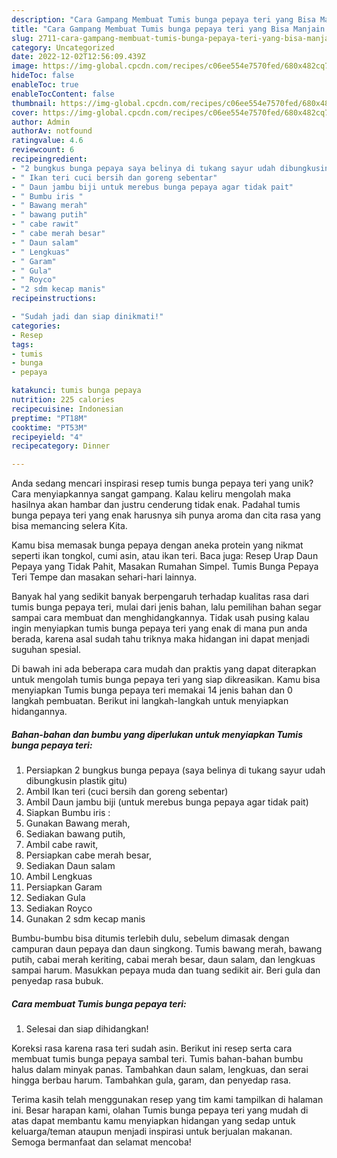 ```yaml
---
description: "Cara Gampang Membuat Tumis bunga pepaya teri yang Bisa Manjain Lidah"
title: "Cara Gampang Membuat Tumis bunga pepaya teri yang Bisa Manjain Lidah"
slug: 2711-cara-gampang-membuat-tumis-bunga-pepaya-teri-yang-bisa-manjain-lidah
category: Uncategorized
date: 2022-12-02T12:56:09.439Z
image: https://img-global.cpcdn.com/recipes/c06ee554e7570fed/680x482cq70/tumis-bunga-pepaya-teri-foto-resep-utama.jpg
hideToc: false
enableToc: true
enableTocContent: false
thumbnail: https://img-global.cpcdn.com/recipes/c06ee554e7570fed/680x482cq70/tumis-bunga-pepaya-teri-foto-resep-utama.jpg
cover: https://img-global.cpcdn.com/recipes/c06ee554e7570fed/680x482cq70/tumis-bunga-pepaya-teri-foto-resep-utama.jpg
author: Admin
authorAv: notfound
ratingvalue: 4.6
reviewcount: 6
recipeingredient:
- "2 bungkus bunga pepaya saya belinya di tukang sayur udah dibungkusin plastik gitu"
- " Ikan teri cuci bersih dan goreng sebentar"
- " Daun jambu biji untuk merebus bunga pepaya agar tidak pait"
- " Bumbu iris "
- " Bawang merah"
- " bawang putih"
- " cabe rawit"
- " cabe merah besar"
- " Daun salam"
- " Lengkuas"
- " Garam"
- " Gula"
- " Royco"
- "2 sdm kecap manis"
recipeinstructions:

- "Sudah jadi dan siap dinikmati!"
categories:
- Resep
tags:
- tumis
- bunga
- pepaya

katakunci: tumis bunga pepaya 
nutrition: 225 calories
recipecuisine: Indonesian
preptime: "PT18M"
cooktime: "PT53M"
recipeyield: "4"
recipecategory: Dinner

---
```





Anda sedang mencari inspirasi resep tumis bunga pepaya teri yang unik? Cara menyiapkannya sangat gampang. Kalau keliru mengolah maka hasilnya akan hambar dan justru cenderung tidak enak. Padahal tumis bunga pepaya teri yang enak harusnya sih punya aroma dan cita rasa yang bisa memancing selera Kita.





Kamu bisa memasak bunga pepaya dengan aneka protein yang nikmat seperti ikan tongkol, cumi asin, atau ikan teri. Baca juga: Resep Urap Daun Pepaya yang Tidak Pahit, Masakan Rumahan Simpel. Tumis Bunga Pepaya Teri Tempe dan masakan sehari-hari lainnya.

Banyak hal yang sedikit banyak berpengaruh terhadap kualitas rasa dari tumis bunga pepaya teri, mulai dari jenis bahan, lalu pemilihan bahan segar sampai cara membuat dan menghidangkannya. Tidak usah pusing kalau ingin menyiapkan tumis bunga pepaya teri yang enak di mana pun anda berada, karena asal sudah tahu triknya maka hidangan ini dapat menjadi suguhan spesial.






Di bawah ini ada beberapa cara mudah dan praktis yang dapat diterapkan untuk mengolah tumis bunga pepaya teri yang siap dikreasikan. Kamu bisa menyiapkan Tumis bunga pepaya teri memakai 14 jenis bahan dan 0 langkah pembuatan. Berikut ini langkah-langkah untuk menyiapkan hidangannya.

<!--inarticleads1-->

##### Bahan-bahan dan bumbu yang diperlukan untuk menyiapkan Tumis bunga pepaya teri:

1. Persiapkan 2 bungkus bunga pepaya (saya belinya di tukang sayur udah dibungkusin plastik gitu)
1. Ambil  Ikan teri (cuci bersih dan goreng sebentar)
1. Ambil  Daun jambu biji (untuk merebus bunga pepaya agar tidak pait)
1. Siapkan  Bumbu iris :
1. Gunakan  Bawang merah,
1. Sediakan  bawang putih,
1. Ambil  cabe rawit,
1. Persiapkan  cabe merah besar,
1. Sediakan  Daun salam
1. Ambil  Lengkuas
1. Persiapkan  Garam
1. Sediakan  Gula
1. Sediakan  Royco
1. Gunakan 2 sdm kecap manis


Bumbu-bumbu bisa ditumis terlebih dulu, sebelum dimasak dengan campuran daun pepaya dan daun singkong. Tumis bawang merah, bawang putih, cabai merah keriting, cabai merah besar, daun salam, dan lengkuas sampai harum. Masukkan pepaya muda dan tuang sedikit air. Beri gula dan penyedap rasa bubuk. 

<!--inarticleads2-->

##### Cara membuat Tumis bunga pepaya teri:


1. Selesai dan siap dihidangkan!

Koreksi rasa karena rasa teri sudah asin. Berikut ini resep serta cara membuat tumis bunga pepaya sambal teri. Tumis bahan-bahan bumbu halus dalam minyak panas. Tambahkan daun salam, lengkuas, dan serai hingga berbau harum. Tambahkan gula, garam, dan penyedap rasa. 

Terima kasih telah menggunakan resep yang tim kami tampilkan di halaman ini. Besar harapan kami, olahan Tumis bunga pepaya teri yang mudah di atas dapat membantu kamu menyiapkan hidangan yang sedap untuk keluarga/teman ataupun menjadi inspirasi untuk berjualan makanan. Semoga bermanfaat dan selamat mencoba!
